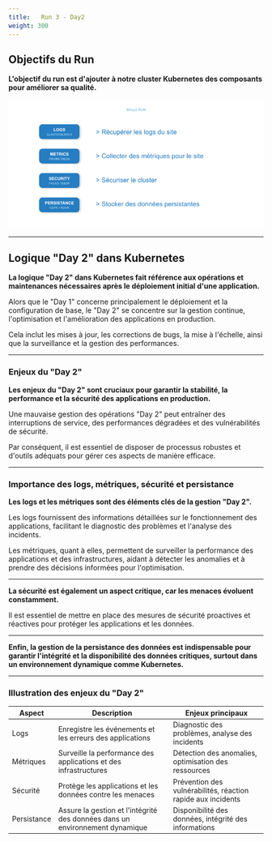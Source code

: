 ```yaml
---
title:   Run 3 - Day2 
weight: 300
---
```


## Objectifs du Run

**L'objectif du run est d'ajouter à notre cluster Kubernetes des composants pour améliorer sa qualité.**

![](../../static/img/kubernetes/300-Day2.png)

--- 

## Logique "Day 2" dans Kubernetes

**La logique "Day 2" dans Kubernetes fait référence aux opérations et maintenances nécessaires après le déploiement initial d'une application.**

Alors que le "Day 1" concerne principalement le déploiement et la configuration de base, le "Day 2" se concentre sur la gestion continue, l'optimisation et l'amélioration des applications en production.

Cela inclut les mises à jour, les corrections de bugs, la mise à l'échelle, ainsi que la surveillance et la gestion des performances.

--- 

### Enjeux du "Day 2"

**Les enjeux du "Day 2" sont cruciaux pour garantir la stabilité, la performance et la sécurité des applications en production.**

Une mauvaise gestion des opérations "Day 2" peut entraîner des interruptions de service, des performances dégradées et des vulnérabilités de sécurité.

Par conséquent, il est essentiel de disposer de processus robustes et d'outils adéquats pour gérer ces aspects de manière efficace.

---

### Importance des logs, métriques, sécurité et persistance

**Les logs et les métriques sont des éléments clés de la gestion "Day 2".**

Les logs fournissent des informations détaillées sur le fonctionnement des applications, facilitant le diagnostic des problèmes et l'analyse des incidents.

Les métriques, quant à elles, permettent de surveiller la performance des applications et des infrastructures, aidant à détecter les anomalies et à prendre des décisions informées pour l'optimisation.

---


**La sécurité est également un aspect critique, car les menaces évoluent constamment.**

Il est essentiel de mettre en place des mesures de sécurité proactives et réactives pour protéger les applications et les données.

---

**Enfin, la gestion de la persistance des données est indispensable pour garantir l'intégrité et la disponibilité des données critiques, surtout dans un environnement dynamique comme Kubernetes.**


--- 

### Illustration des enjeux du "Day 2"

| Aspect       | Description                                                                                     | Enjeux principaux                                           |
|--------------|-------------------------------------------------------------------------------------------------|-------------------------------------------------------------|
| Logs         | Enregistre les événements et les erreurs des applications                                       | Diagnostic des problèmes, analyse des incidents             |
| Métriques    | Surveille la performance des applications et des infrastructures                                | Détection des anomalies, optimisation des ressources        |
| Sécurité     | Protège les applications et les données contre les menaces                                      | Prévention des vulnérabilités, réaction rapide aux incidents |
| Persistance  | Assure la gestion et l'intégrité des données dans un environnement dynamique                    | Disponibilité des données, intégrité des informations       |
